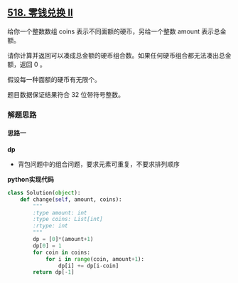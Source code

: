 ## [518. 零钱兑换 II](https://leetcode.cn/problems/coin-change-ii/)

给你一个整数数组 coins 表示不同面额的硬币，另给一个整数 amount 表示总金额。

请你计算并返回可以凑成总金额的硬币组合数。如果任何硬币组合都无法凑出总金额，返回 0 。

假设每一种面额的硬币有无限个。 

题目数据保证结果符合 32 位带符号整数。

 

### 解题思路
#### 思路一

**dp** 

- 背包问题中的组合问题，要求元素可重复，不要求排列顺序

**python实现代码**
```python
class Solution(object):
    def change(self, amount, coins):
        """
        :type amount: int
        :type coins: List[int]
        :rtype: int
        """
        dp = [0]*(amount+1)
        dp[0] = 1
        for coin in coins:
            for i in range(coin, amount+1):
                dp[i] += dp[i-coin]
        return dp[-1]
```

